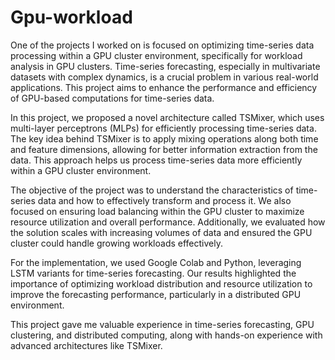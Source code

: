 # Gpu-workload 
One of the projects I worked on is focused on optimizing time-series data processing within a GPU cluster environment, specifically for workload analysis in GPU clusters. Time-series forecasting, especially in multivariate datasets with complex dynamics, is a crucial problem in various real-world applications. This project aims to enhance the performance and efficiency of GPU-based computations for time-series data.

In this project, we proposed a novel architecture called TSMixer, which uses multi-layer perceptrons (MLPs) for efficiently processing time-series data. The key idea behind TSMixer is to apply mixing operations along both time and feature dimensions, allowing for better information extraction from the data. This approach helps us process time-series data more efficiently within a GPU cluster environment.

The objective of the project was to understand the characteristics of time-series data and how to effectively transform and process it. We also focused on ensuring load balancing within the GPU cluster to maximize resource utilization and overall performance. Additionally, we evaluated how the solution scales with increasing volumes of data and ensured the GPU cluster could handle growing workloads effectively.

For the implementation, we used Google Colab and Python, leveraging LSTM variants for time-series forecasting. Our results highlighted the importance of optimizing workload distribution and resource utilization to improve the forecasting performance, particularly in a distributed GPU environment.

This project gave me valuable experience in time-series forecasting, GPU clustering, and distributed computing, along with hands-on experience with advanced architectures like TSMixer.
